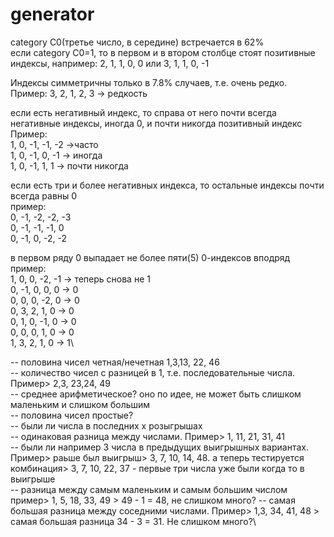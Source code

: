 # generator

category C0(третье число, в середине) встречается в 62%\
если category C0=1, то в первом и в втором столбце стоят позитивные индексы, например:
2, 1, 1, 0, 0 или 3, 1, 1, 0, -1

Индексы симметричны только в 7.8% случаев, т.е. очень редко.\
 Пример: 3, 2, 1, 2, 3 -> редкость
 
 если есть негативный индекс, то справа от него почти всегда негативные индексы, иногда 0, и почти никогда позитивный индекс\
 Пример:\
   1, 0, -1, -1, -2 ->часто\
   1, 0, -1, 0, -1 -> иногда\
   1, 0, -1, 1, 1 -> почти никогда
   
   если есть три и более негативных индекса, то остальные индексы почти всегда равны 0\
   пример:\
   0, -1, -2, -2, -3\
   0, -1, -1, -1, 0\
   0, -1, 0, -2, -2   

в первом ряду 0 выпадает не более пяти(5) 0-индексов вподряд\
пример:\
1, 0, 0, -2, -1 -> теперь снова не 1\
0, -1, 0, 0, 0 -> 0\
0, 0, 0, -2, 0 -> 0\
0, 3, 2, 1, 0 -> 0\
0, 1, 0, -1, 0 -> 0\
0, 0, 0, 1, 0 -> 0\
1, 3, 2, 1, 0 -> 1\


-- половина чисел четная/нечетная 1,3,13, 22, 46\
-- количество чисел с разницей в 1, т.е. последовательные числа. Пример> 2,3, 23,24, 49\
-- среднее арифметическое? оно по идее, не может быть слишком маленьким и слишком большим\
-- половина чисел простые?\
-- были ли числа в последних х розыгрышах\
-- одинаковая разница между числами. Пример> 1, 11, 21, 31, 41\
-- были ли например 3 числа в предыдущих выигрышных вариантах. Пример> раьше был выигрыш> 3, 7, 10, 14, 48. а теперь тестируется комбинация> 3, 7, 10, 22, 37 - первые три числа уже были когда то в выигрыше\
-- разница между самым маленьким и самым большим числом пример> 1, 5, 18, 33, 49 > 49 - 1 = 48, не слишком много?
-- самая большая разница между соседними числами. Пример> 1,3, 34, 41, 48 > самая большая разница 34 - 3 = 31. Не слишком много?\
